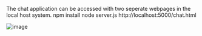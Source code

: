 The chat application can be accessed with two seperate webpages in the local host system.
npm install
node server.js
http://localhost:5000/chat.html

![image](https://github.com/Jalakamhima/Local-Chat-Application/assets/106132122/35f590a2-74fd-4dd5-b2c9-e813deca3e0c)
